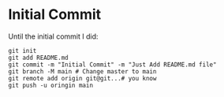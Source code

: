 # Initial Commit

Until the initial commit I did:

	git init 
	git add README.md
	git commit -m "Initial Commit" -m "Just Add README.md file"
	git branch -M main # Change master to main
	git remote add origin git@git...# you know
	git push -u oringin main
